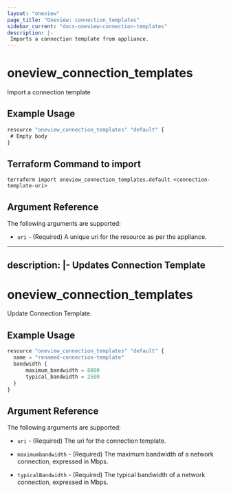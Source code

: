 ```yaml
---
layout: "oneview"
page_title: "Oneview: connection_templates"
sidebar_current: "docs-oneview-connection-templates"
description: |-
 Imports a connection template from appliance.
---
```


# oneview\_connection\_templates

Import a connection template

## Example Usage

```js
resource "oneview_connection_templates" "default" {
 # Empty body
}
```
## Terraform Command to import

	terraform import oneview_connection_templates.default <connection-template-uri>

## Argument Reference

The following arguments are supported: 

* `uri` - (Required) A unique uri for the resource as per the appliance.

- - -
description: |-
  Updates Connection Template
---

# oneview\_connection\_templates

Update Connection Template.

## Example Usage

```js
resource "oneview_connection_templates" "default" {
  name = "renamed-connection-template"
  bandwidth {
      maximum_bandwidth = 8000
      typical_bandwidth = 2500
  }
}
```

## Argument Reference

The following arguments are supported: 

* `uri` - (Required) The uri for the connection template.

* `maximumbandwidth` - (Required) The maximum bandwidth of a network connection, expressed in Mbps.

* `typicalBandwidth` - (Required) The typical bandwidth of a network connection, expressed in Mbps.
